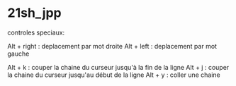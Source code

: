 # 21sh_jpp

controles speciaux:

Alt + right : deplacement par mot droite
Alt + left : deplacement par mot gauche

Alt + k : couper la chaine du curseur jusqu'à la fin de la ligne
Alt + j : couper la chaine du curseur jusqu'au début de la ligne
Alt + y : coller une chaine

